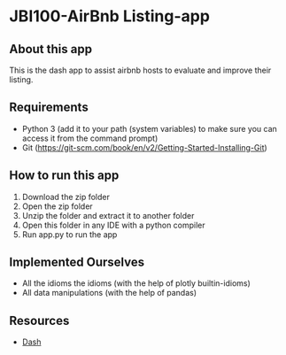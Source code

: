 # JBI100-AirBnb Listing-app

## About this app

This is the dash app to assist airbnb hosts to evaluate and improve their listing.

## Requirements

* Python 3 (add it to your path (system variables) to make sure you can access it from the command prompt)
* Git (https://git-scm.com/book/en/v2/Getting-Started-Installing-Git)

## How to run this app

1. Download the zip folder
2. Open the zip folder
3. Unzip the folder and extract it to another folder
4. Open this folder in any IDE with a python compiler
5. Run app.py to run the app

## Implemented Ourselves

* All the idioms the idioms (with the help of plotly builtin-idioms)
* All data manipulations (with the help of pandas)

## Resources

* [Dash](https://dash.plot.ly/)
